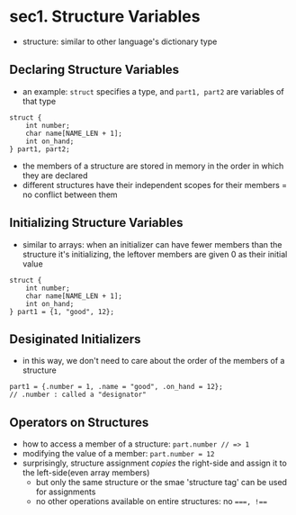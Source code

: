 # sec1. Structure Variables
- structure: similar to other language's dictionary type

## Declaring Structure Variables
- an example: ```struct``` specifies a type, and ```part1, part2``` are variables of that type

```
struct { 
    int number;
    char name[NAME_LEN + 1];
    int on_hand;
} part1, part2;
```

- the members of a structure are stored in memory in the order in which they are declared
- different structures have their independent scopes for their members = no conflict between them

## Initializing Structure Variables
- similar to arrays: when an initializer can have fewer members than the structure it's initializing, the leftover members are given 0 as their initial value

```
struct { 
    int number;
    char name[NAME_LEN + 1];
    int on_hand;
} part1 = {1, "good", 12};
```

## Desiginated Initializers
- in this way, we don't need to care about the order of the members of a structure

```
part1 = {.number = 1, .name = "good", .on_hand = 12};
// .number : called a "designator"
```

## Operators on Structures
- how to access a member of a structure: ```part.number // => 1```
- modifying the value of a member: ```part.number = 12```
- surprisingly, structure assignment _copies_ the right-side and assign it to the left-side(even array members)
    - but only the same structure or the smae 'structure tag' can be used for assignments
    - no other operations available on entire structures: no ```===, !==```
    